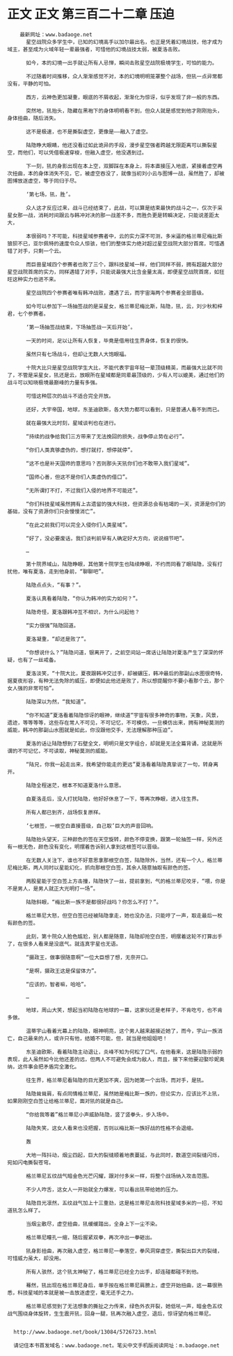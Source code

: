 # 正文 正文 第三百二十二章 压迫
        最新网址：www.badaoge.net
          星空战院众多学生中，已知的幻境高手以加尔最出名，也正是凭着幻境战技，他才成为域主，甚至成为火域年轻一辈最强者，可惜他的幻境战技太弱，被夏洛击败。
      
          如今，本的幻境一出手就让所有人忌惮，瞬间击败星空战院极境学生，可怕的能力。
      
          不过随着时间推移，众人渐渐感觉不对，本的幻境明明笼罩整个战场，但犼一点异常都没有，平静的可怕。
      
          西方，云神色更加凝重，眼底的不屑收起，渐渐化为惊讶，似乎发现了非一般的东西。
      
          突然地，犼抬头，隐藏在黑袍下的身体明明看不到，但众人就是感觉到他才刚刚抬头，身体扭曲，随后消失。
      
          这不是极速，也不是撕裂虚空，更像是——融入了虚空。
      
          陆隐睁大眼睛，他还没看过如此诡异的手段，漫步星空强者跨越无限距离可以撕裂星空，而他们，可以凭借极速穿梭，但融入虚空，他没遇到过。
      
          下一刻，犼的身影出现在本上空，双脚踩在本身上，将本直接压入地底，紧接着虚空再次扭曲，本的身体消失不见，它，被虚空吞没了，就像当初刘小云与图博一战，虽然胜了，却被图博放逐虚空，等于同归于尽。
      
          ‘第七场，犼，胜’。
      
          众人这才反应过来，战斗已经结束了，此战，可以算是结束最快的战斗之一，仅次于采星女那一战，消耗时间跟云与韩冲对决的那一战差不多，而胜负更是转瞬决定，只能说差距太大，
      
          本很弱吗？不可能，科技星域参赛者中，云的实力深不可测，多米逼的格兰蒂尼梅比斯狼狈不已，亚尔佩特的速度令众人惊骇，他们的整体实力绝对超过星空战院大部分首席，可惜遇错了对手，只剩一个云。
      
          而巨兽星域四个参赛者也败了三个，跟科技星域一样，他们同样不弱，拥有超越大部分星空战院首席的实力，同样遇错了对手，只能说最强大比含金量太高，即便星空战院首席，如狂旺这种实力也进不来。
      
          星空战院四个参赛者唯有韩冲战败，遭遇了云，而宇宙海两个参赛者全部晋级。
      
          如今可以参加下一场抽签战的是采星女，格兰蒂尼梅比斯，陆隐，犼，云，刘少秋和梓君，七个参赛者。
      
          ‘第一场抽签战结束，下场抽签战一天后开始’。
      
          一天的时间，足以让所有人恢复，毕竟是借用往生界身体，恢复的很快。
      
          虽然只有七场战斗，但却让无数人大饱眼福。
      
          十院大比只是星空战院学生大比，不能代表宇宙年轻一辈顶级精英，而最强大比就不同了，不管是采星女，犼还是云，放眼所在星域都是同辈最顶级的，少有人可以媲美，通过他们的战斗可以知晓极境最巅峰的力量有多强。
      
          可惜这种层次的战斗不适合完全开放。
      
          还好，大宇帝国，地球，东圣迪欧斯，各大势力都可以看到，只是普通人看不到而已。
      
          就在最强大比时刻，星域谈判也在进行。
      
          “持续的战争给我们三方带来了无法挽回的损失，战争停止势在必行”。
      
          “你们人类真够虚伪的，想打就打，想停就停”。
      
          “这不也是补天国师的意思吗？否则那头天犼你们也不敢带入我们星域”。
      
          “国师心善，但这不是你们人类虚伪的借口”。
      
          “无所谓打不打，不过我们入侵的地界不可能还”。
      
          “你们科技星域虽然拥有上古遗留的强大科技，但资源总会有枯竭的一天，资源是你们的基础，没有了资源你们只会慢慢消亡”。
      
          “在此之前我们可以完全入侵你们人类星域”。
      
          “好了，没必要废话，我们谈判前早有人确定好大方向，说说细节吧”。
      
          …
      
          第十院界域山，陆隐睁眼，其他第十院学生也陆续睁眼，不约而同看了眼陆隐，没有打扰他，唯有夏洛，走到他身前，“聊聊吧”。
      
          陆隐点点头，“有事？”。
      
          夏洛认真看着陆隐，“你认为韩冲的实力如何？”。
      
          陆隐奇怪，夏洛跟韩冲互不相识，为什么问起他？
      
          “实力很强”陆隐回道。
      
          夏洛凝重，“却还是败了”。
      
          “你想说什么？”陆隐问道，银离开了，之前空间站一席话让陆隐对夏洛产生了深深的怀疑，也有了一丝戒备。
      
          夏洛淡笑，“十院大比，夏夜跟韩冲交过手，却被碾压，韩冲最后的那副山水图很奇特，据夏夜形容，有种无法免除的威压，即便如此他还是败了，所以想提醒你不要小看那个云，那个女人强的非常可怕”。
      
          陆隐深以为然，“我知道”。
      
          “你不知道”夏洛看着陆隐惊讶的眼神，继续道“宇宙有很多神奇的事物，天象，风景，遗迹，等等等等，这些存在常人不可见，不可记忆，不可模仿，一旦模仿出来，拥有神秘莫测的威能，韩冲的那副山水图就是如此，你没跟他交手，无法理解那种压迫”。
      
          夏洛的话让陆隐想到了石壁全文，明明只是文字组合，却就是无法全篇背诵，这就是所谓的不可记忆，不可读取，神秘莫测的威能。
      
          “陆兄，你我一起走出来，我希望你能走的更远”夏洛看着陆隐真挚说了一句，转身离开。
      
          陆隐全程迷茫，根本不知道夏洛什么意思。
      
          自夏洛走后，没人打扰陆隐，他好好休息了一下，等再次睁眼，进入往生界。
      
          所有人都已到齐，战场恢复原样。
      
          ‘七根签，一根空白直接晋级，自己取’巨大的声音回响。
      
          陆隐抬头望天，三种颜色的签在天空旋转，颜色不停变换，跟第一轮抽签一样，另外还有一根无色，颜色没有变化，明摆着告诉别人拿到这根签可以晋级。
      
          在无数人关注下，谁也不好意思拿那根空白签，陆隐除外，当然，还有一个人，格兰蒂尼梅比斯，两人同时以星能幻化，抓向那根空白签，其余人随意抽取有颜色的签。
      
          两股星能于空白签上方击撞，陆隐快了一丝，提前拿到，气的格兰蒂尼咬牙，“喂，你是不是男人，是男人就正大光明打一场”。
      
          陆隐斜眼，“梅比斯一族不是都很好战吗？你怎么不打？”。
      
          格兰蒂尼大怒，但空白签已经被陆隐拿走，她也没办法，只能哼了一声，取走最后一枚有颜色的签。
      
          此刻，第十院众人脸色尴尬，别人都是随意，陆隐却抢空白签，明摆着这轮不打算出手了，在很多人看来是没底气。就连真宇星也无语。
      
          “摄政王，做事很随意啊”一位大臣想了想，无奈开口。
      
          “是啊，摄政王这是保留体力”。
      
          “应该的，智者嘛，哈哈”。
      
          …
      
          地球，周山大笑，想起当初陆隐在地球的一幕，这家伙还是老样子，不肯吃亏，也不肯多做。
      
          温蒂宇山看着光幕上的陆隐，眼神明亮，这个男人越来越接近她了，而今，宇山一族消亡，自己最亲的人，或许只有他，结婚不可能，但，就当是他姐姐吧！
      
          东圣迪欧斯，看着陆隐主动退让，炎峰不知为何松了口气，在他看来，这是陆隐示弱的表现，此人虽然如今比他还差的远，但两人不可避免会成为敌人，而且，接下来他要迎娶珍妮奥纳，这件事会把矛盾完全激化。
      
          往生界，格兰蒂尼看陆隐的目光更加不爽，因为她第一个出场，而对手，是犼。
      
          陆隐耸耸肩，有点同情格兰蒂尼，虽然她是梅比斯一族的，但论实力，应该比不上犼，如果刚刚空白签让给格兰蒂尼，面对犼的就是自己。
      
          “你给我等着”格兰蒂尼小声威胁陆隐，竖了竖拳头，步入场中。
      
          陆隐失笑，这女人看来也没把握，否则以梅比斯一族好战的性格不会退缩。
      
          轰
      
          大地一阵抖动，烟尘四起，巨大的裂缝顺着地表蔓延，与此同时，数道空间裂缝闪烁，宛如闪电撕裂苍穹。
      
          格兰蒂尼五纹战气暗金色光芒闪耀，跟对付多米一样，将整个战场纳入攻击范围。
      
          不少人咋舌，这女人一开始就全力爆发，可以看出犼带给她的压力。
      
          陆隐目光凛然，五纹战气加上十三重劲，这是格兰蒂尼击败科技星域多米的一招，不知道犼怎么样了。
      
          当烟尘散尽，虚空扭曲，犼缓缓踏出，全身上下一尘不染。
      
          格兰蒂尼瞳孔一缩，随后握紧双拳，再次冲出一拳砸出。
      
          犼身影扭曲，再次融入虚空，格兰蒂尼一拳落空，拳风洞穿虚空，撕裂出巨大的裂缝，可惜威力虽大，却没用。
      
          所有人骇然，这个犼太神秘了，格兰蒂尼已经全力出手，却连碰都碰不到他。
      
          蓦然，犼出现在格兰蒂尼身后，单手按在格兰蒂尼肩膀上，虚空开始扭曲，这一幕很熟悉，科技星域的本就是被一击放逐虚空，毫无还手之力。
      
          格兰蒂尼感觉到了无法想象的撕扯之力传来，绿色外衣开裂，她低吼一声，暗金色五纹战气围绕身体旋转，生生震开犼，回身一腿，犼再次融入虚空，退后，惊讶望向格兰蒂尼。
      
      
      http://www.badaoge.net/book/13084/5726723.html
      
      请记住本书首发域名：www.badaoge.net。笔尖中文手机版阅读网址：m.badaoge.net